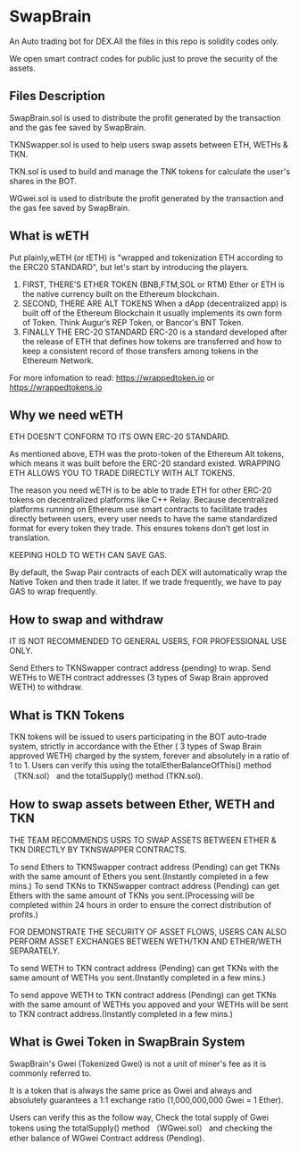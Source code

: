 # SwapBrain

An Auto trading bot for DEX.All the files in this repo is solidity codes only. 

We open smart contract codes for public just to prove the security of the assets.

## Files Description

SwapBrain.sol is used to distribute the profit generated by the transaction and the gas fee saved by SwapBrain. 

TKNSwapper.sol is used to help users swap assets between ETH, WETHs & TKN. 

TKN.sol is used to build and manage the TNK tokens for calculate the user's shares in the BOT. 

WGwei.sol is used to distribute the profit generated by the transaction and the gas fee saved by SwapBrain. 

## What is wETH

Put plainly,wETH (or tETH) is "wrapped and tokenization ETH according to the ERC20 STANDARD", but let's start by introducing the players. 

1. FIRST, THERE'S ETHER TOKEN (BNB,FTM,SOL or RTM) Ether or ETH is the native currency built on the Ethereum blockchain. 
2. SECOND, THERE ARE ALT TOKENS When a dApp (decentralized app) is built off of the Ethereum Blockchain it usually implements its own form of Token. Think Augur’s REP Token, or Bancor's BNT Token. 
3. FINALLY THE ERC-20 STANDARD ERC-20 is a standard developed after the release of ETH that defines how tokens are transferred and how to keep a consistent record of those transfers among tokens in the Ethereum Network. 

For more infomation to read: https://wrappedtoken.io or https://wrappedtokens.io 

## Why we need wETH

ETH DOESN’T CONFORM TO ITS OWN ERC-20 STANDARD.

As mentioned above, ETH was the proto-token of the Ethereum Alt tokens, which means it was built before the ERC-20 standard existed. 
WRAPPING ETH ALLOWS YOU TO TRADE DIRECTLY WITH ALT TOKENS.

The reason you need wETH is to be able to trade ETH for other ERC-20 tokens on decentralized platforms like C++ Relay. Because decentralized platforms running on Ethereum use smart contracts to facilitate trades directly between users, every user needs to have the same standardized format for every token they trade. This ensures tokens don’t get lost in translation.

KEEPING HOLD TO WETH CAN SAVE GAS. 

By default, the Swap Pair contracts of each DEX will automatically wrap the Native Token and then trade it later. If we trade frequently, we have to pay GAS to wrap frequently.

## How to swap and withdraw

IT IS NOT RECOMMENDED TO GENERAL USERS, FOR PROFESSIONAL USE ONLY. 

Send Ethers to TKNSwapper contract address (pending) to wrap. Send WETHs to WETH contract addresses (3 types of Swap Brain approved WETH) to withdraw.

## What is TKN Tokens

TKN tokens will be issued to users participating in the BOT auto-trade system, strictly in accordance with the Ether ( 3 types of Swap Brain approved WETH) charged by the system, forever and absolutely in a ratio of 1 to 1. Users can verify this using the totalEtherBalanceOfThis() method （TKN.sol） and the totalSupply() method (TKN.sol).

## How to swap assets between Ether, WETH and TKN

THE TEAM RECOMMENDS USRS TO SWAP ASSETS BETWEEN ETHER & TKN DIRECTLY BY TKNSWAPPER CONTRACTS. 

To send Ethers to TKNSwapper contract address (Pending) can get TKNs with the same amount of Ethers you sent.(Instantly completed in a few mins.) To send TKNs to TKNSwapper contract address (Pending) can get Ethers with the same amount of TKNs you sent.(Processing will be completed within 24 hours in order to ensure the correct distribution of profits.)

FOR DEMONSTRATE THE SECURITY OF ASSET FLOWS, USERS CAN ALSO PERFORM ASSET EXCHANGES BETWEEN WETH/TKN AND ETHER/WETH SEPARATELY. 

To send WETH to TKN contract address (Pending) can get TKNs with the same amount of WETHs you sent.(Instantly completed in a few mins.) 

To send appove WETH to TKN contract address (Pending) can get TKNs with the same amount of WETHs you appoved and your WETHs will be sent to TKN contract address.(Instantly completed in a few mins.)

## What is Gwei Token in SwapBrain System

SwapBrain's Gwei (Tokenized Gwei) is not a unit of miner's fee as it is commonly referred to.

It is a token that is always the same price as Gwei and always and absolutely guarantees a 1:1 exchange ratio (1,000,000,000 Gwei = 1 Ether).

Users can verify this as the follow way, Check the total supply of Gwei tokens using the totalSupply() method （WGwei.sol） and checking the ether balance of WGwei Contract address (Pending).
